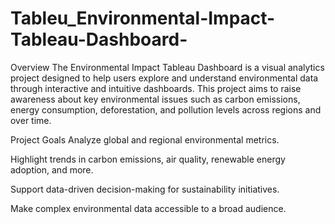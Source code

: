 # Tableu_Environmental-Impact-Tableau-Dashboard-

Overview
The Environmental Impact Tableau Dashboard is a visual analytics project designed to help users explore and understand environmental data through interactive and intuitive dashboards. This project aims to raise awareness about key environmental issues such as carbon emissions, energy consumption, deforestation, and pollution levels across regions and over time.

Project Goals
Analyze global and regional environmental metrics.

Highlight trends in carbon emissions, air quality, renewable energy adoption, and more.

Support data-driven decision-making for sustainability initiatives.

Make complex environmental data accessible to a broad audience.
